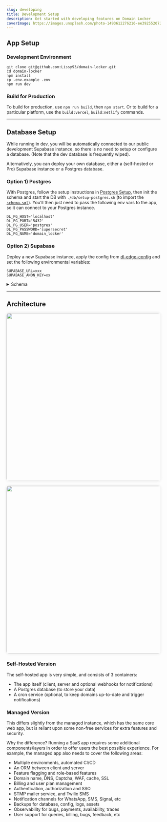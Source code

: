```yaml
---
slug: developing
title: Development Setup
description: Get started with developing features on Domain Locker
coverImage: https://images.unsplash.com/photo-1493612276216-ee3925520721?ixlib=rb-4.0.3&ixid=MnwxMjA3fDB8MHxwaG90by1wYWdlfHx8fGVufDB8fHx8&auto=format&fit=crop&w=464&q=80
---
```


## App Setup

### Development Environment

```
git clone git@github.com:Lissy93/domain-locker.git
cd domain-locker
npm install
cp .env.example .env
npm run dev
```

### Build for Production

To build for production, use `npm run build`, then `npm start`.
Or to build for a particular platform, use the `build:vercel`, `build:netlify` commands.

---

## Database Setup

While running in dev, you will be automatically connected to our public development Supabase instance,
so there is no need to setup or configure a database. (Note that the dev database is frequently wiped).

Alternatively, you can deploy your own database, either a (self-hosted or Pro) Supabase instance or a Postgres database.

### Option 1) Postgres

With Postgres, follow the setup instructions in [Postgres Setup](/about/developing/postgres-setup),
then init the schema and start the DB with `./db/setup-postgres.sh`
(to import the [`schema.sql`](https://github.com/Lissy93/domain-locker/blob/main/db/schema.sql)).
You'll then just need to pass the following env vars to the app, so it can connect to your Postgres instance.

```
DL_PG_HOST='localhost'
DL_PG_PORT='5432'
DL_PG_USER='postgres'
DL_PG_PASSWORD='supersecret'
DL_PG_NAME='domain_locker'
```

### Option 2) Supabase

Deploy a new Supabase instance, apply the config from [dl-edge-config](https://github.com/Lissy93/dl-edge-config) and set the following environmental variables:

```
SUPABASE_URL=xxx
SUPABASE_ANON_KEY=xx
```

<details>
<summary>Schema</summary>

The schema can be downloaded from [here](https://github.com/Lissy93/domain-locker/blob/main/db/schema.sql).

Below is a high-level class-diagram.

![Schema](https://gist.github.com/user-attachments/assets/4ddf35df-dad6-4820-b667-6417ef406277)

</details>


---

## Architecture

<div class="screenshots-wrap">
<img src="/articles/domain-locker-arch-self-hosted.png" >
<img src="/articles/domain-locker-arch-managed.png" >
</div>

### Self-Hosted Version

The self-hosted app is very simple, and consists of 3 containers:
- The app itself (client, server and optional webhooks for notifications)
- A Postgres database (to store your data)
- A cron service (optional, to keep domains up-to-date and trigger notifications)

### Managed Version

This differs slightly from the managed instance, which has the same core web app, but is reliant upon some non-free services for extra features and security.

Why the difference? Running a SaaS app requires some additional components/layers in order to offer users the best possible experience. For example, the managed app also needs to cover the following areas:
- Multiple environments, automated CI/CD
- An ORM between client and server
- Feature flagging and role-based features
- Domain name, DNS, Captcha, WAF, cache, SSL
- Billing and user plan management
- Authentication, authorization and SSO
- STMP mailer service, and Twilio SMS
- Notification channels for WhatsApp, SMS, Signal, etc
- Backups for database, config, logs, assets
- Observability for bugs, payments, availability, traces
- User support for queries, billing, bugs, feedback, etc

<!-- ![architecture](https://gist.github.com/user-attachments/assets/00b8b790-ab9d-49f8-ae88-a5dca4120e73) -->


<style>
  .screenshots-wrap {
  display: flex;
  gap: 1rem;
  justify-content: center;
  flex-wrap: wrap;
  img {
    height: 550px;
    width: auto;
    max-width: 100%;
    object-fit: contain;
    margin: 0;
    border-radius: 8px;
    box-shadow: 0 0 10px rgba(0,0,0,0.1);
  }
  @media (max-width: 600px) {
  flex-direction: column;
  align-items: center;
    img {
      height: auto;
      width: 100%;
      max-height: 550px;
    }
}
}
</style>
